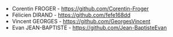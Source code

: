 - Corentin FROGER    - https://github.com/Corentin-Froger
- Félicien DIRAND    - https://github.com/fefe168dd
- Vincent GEORGES    - https://github.com/GeorgesVincent
- Evan JEAN-BAPTISTE - https://github.com/Jean-BaptisteEvan
